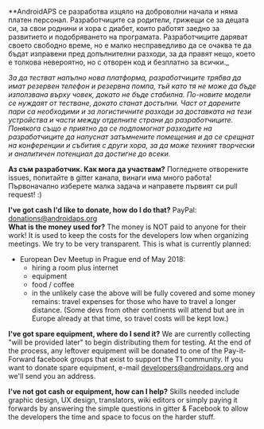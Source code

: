**AndroidAPS се разработва изцяло на доброволни начала и няма платен персонал. Разработчиците са родители, грижещи се за децата си, за свои роднини и хора с диабет, които работят заедно за развитието и подобряването на програмата. Разработчиците даряват своето свободно време, но е малко несправедливо да се очаква те да бъдат изправени пред допълнителни разходи, за да правят нещо, което е толкова невероятно, но с отворен код и безплатно за всички._

_За да тестват напълно нова платформа, разработчиците трябва да имат резервен телефон и резервна помпа, тъй като тя не може да бъде използвана върху човек, докато не бъде стабилна. По-новите модели се нуждаят от тестване, докато станат достъпни. Част от дарените пари са необходими и за логистичните разходи за доставката на тези устройства и части между отделните страни до разработчиците. Понякога също е приятно да се подпомогнат разходите на разработчиците да напуснат затъмнените помещения и да се срещнат на конференции и събития с други хора, за да може техният творчески и аналитичен потенциал да достигне до всеки._

**Аз съм разработчик. Как мога да участвам?**  Погледнете отворените issues, попитайте в gitter канала, винаги има много работа! 
Първоначално изберете малка задача и направете първият си pull request! :)

**I've got cash I'd like to donate, how do I do that?**  PayPal: donations@androidaps.org  
**What is the money used for?** The money is NOT paid to anyone for their work! It is used to keep the costs for the developers low when organizing meetings. We try to be very transparent. This is what is currently planned:
  * European Dev Meetup in Prague end of May 2018:
    * hiring a room plus internet
    * equipment
    * food / coffee
    * in the unlikely case the above will be fully covered and some money remains: travel expenses for those who have to travel a longer distance. (Some devs from other continents will attend but are in Europe already at that time, so travel costs will be kept low.)

**I've got spare equipment, where do I send it?** We are currently collecting "will be provided later" to begin distributing them for testing. At the end of the process, any leftover equipment will be donated to one of the Pay-it-Forward facebook groups that exist to support the T1 community. If you want to donate spare equipment, e-mail developers@androidaps.org and we'll send you an address.

**I've not got cash or equipment, how can I help?** Skills needed include graphic design, UX design, translators, wiki editors or simply paying it forwards by answering the simple questions in gitter & Facebook to allow the developers the time and space to focus on the harder stuff.